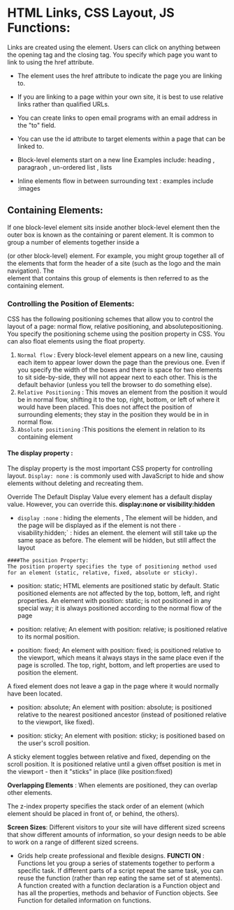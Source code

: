 
# HTML Links, CSS Layout, JS Functions:

Links are created using the <a> element. Users can click on anything
between the opening <a> tag and the closing </a> tag. You specify
which page you want to link to using the href attribute.
 - The <a> element uses the href attribute to indicate the page you are linking to.
 - If you are linking to a page within your own site, it is best to use relative links rather than qualified URLs.
  -  You can create links to open email programs with an email address in the "to" field.
  -  You can use the id attribute to target elements within a page that can be linked to.
  
  - Block-level elements start on a new line
  Examples include: heading , paragraoh , un-ordered list , lists 
  
  - Inline elements flow in between surrounding text :
  examples include :images 
  
  ## Containing Elements:
  
If one block-level element sits inside another block-level element then the outer box is known as the containing or parent element.
It is common to group a number of elements together inside a <div> (or other block-level) element. For example, you might group together all of the elements that form the header of a site (such as the logo and the main navigation). The <div> element that contains this group of elements is then referred to as the containing element.
### Controlling the Position of Elements:
  CSS has the following positioning schemes that allow you to control the layout of a page: normal flow, relative   positioning, and absolutepositioning. You specify the positioning scheme using the position property in CSS. You can also float elements using the float property.
  1. `Normal flow` : Every block-level element appears on a new line, causing each item to appear lower down
the page than the previous one. Even if you specify the width of the boxes and there is space for two elements to sit side-by-side, they will not appear next to each other. This is the default behavior (unless you tell the browser to do something else).
  2. `Relative Positioning` : This moves an element from the position it would be in normal flow, shifting it to the top, right, bottom, or left of where it would have been placed. This does not affect the position of surrounding elements; they stay in the position they would be in
in normal flow.
  3. `Absolute positioning` :This positions the element in relation to its containing element
  #### The display property :
  The display property is the most important CSS property for controlling layout.
  `Display: none` : is commonly used with JavaScript to hide and show elements without deleting and recreating them.
  
  Override The Default Display Value
   every element has a default display value. However, you can override this.
   **display:none or visibility:hidden** 
   - `display :none` : hiding the elements , The element will be hidden, and the page will be displayed as if the element is        not there
` - `visability:hidden;` : hides an element. the element will still take up the same space as before. The element will be          hidden, but still affect the layout

    ####The position Property:
    The position property specifies the type of positioning method used for an element (static, relative, fixed, absolute or sticky).
   
- position: static;
HTML elements are positioned static by default. 
Static positioned elements are not affected by the top, bottom, left, and right properties.
An element with position: static; is not positioned in any special way; it is always positioned according to the normal flow of the page

- position: relative;
An element with position: relative; is positioned relative to its normal position.

- position: fixed;
An element with position: fixed; is positioned relative to the viewport, which means it always stays in the same place even if the page is scrolled. The top, right, bottom, and left properties are used to position the element.

A fixed element does not leave a gap in the page where it would normally have been located.

- position: absolute;
An element with position: absolute; is positioned relative to the nearest positioned ancestor (instead of positioned relative to the viewport, like fixed).

- position: sticky;
An element with position: sticky; is positioned based on the user's scroll position.

A sticky element toggles between relative and fixed, depending on the scroll position. It is positioned relative until a given offset position is met in the viewport - then it "sticks" in place (like position:fixed)

**Overlapping Elements** :
When elements are positioned, they can overlap other elements.

The z-index property specifies the stack order of an element (which element should be placed in front of, or behind, the others).

**Screen Sizes**:
Different visitors to your site will have different sized screens that show different amounts of information, so your design needs to be able to work on a range of different sized screens.
- Grids help create professional and flexible designs.
**FUNCTI ON** :
Functions let you group a series of statements together to perform a specific task. If different parts of a script repeat the same task, you can reuse the function (rather than rep eating the same set of st atements).
A function created with a function declaration is a Function object and has all the properties, methods and behavior of Function objects. See Function for detailed information on functions.
